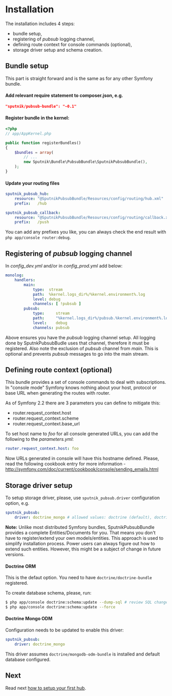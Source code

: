 # Installation

The installation includes 4 steps:

 - bundle setup,
 - registering of _pubsub_ logging channel,
 - defining route context for console commands (optional),
 - storage driver setup and schema creation.

## Bundle setup

This part is straight forward and is the same as for any other Symfony bundle.

#### Add relevant require statement to composer.json, e.g.

```json
"sputnik/pubsub-bundle": "~0.1"
```

#### Register bundle in the kernel:

```php
<?php
// app/AppKernel.php

public function registerBundles()
{
    $bundles = array(
        // ...
        new Sputnik\Bundle\PubsubBundle\SputnikPubsubBundle(),
    );
}
```

#### Update your routing files

```yaml
sputnik_pubsub_hub:
    resource: "@SputnikPubsubBundle/Resources/config/routing/hub.xml"
    prefix:   /hub

sputnik_pubsub_callback:
    resource: "@SputnikPubsubBundle/Resources/config/routing/callback.xml"
    prefix:   /push
```

You can add any prefixes you like, you can always check the end result with `php app/console router:debug`.

## Registering of _pubsub_ logging channel

In _config_dev.yml_ and/or in _config_prod.yml_ add below:

```yaml
monolog:
    handlers:
        main:
            type:  stream
            path:  %kernel.logs_dir%/%kernel.environment%.log
            level: debug
            channels: [ !pubsub ]
        pubsub:
            type:     stream
            path:     "%kernel.logs_dir%/pubsub.%kernel.environment%.log"
            level:    debug
            channels: pubsub
```

Above ensures you have the _pubsub_ logging channel setup. All logging done by SputnkPubsubBudle uses that channel,
therefore it must be registered. Also note the exclusion of _pubsub_ channel from _main_. This is optional and prevents
_pubsub_ messages to go into the main stream.

## Defining route context (optional)

This bundle provides a set of console commands to deal with subscriptions. In "console mode" Symfony knows nothing about
your host, protocol or base URL when generating the routes with router.

As of Symfony 2.2 there are 3 parameters you can define to mitigate this:

 - router.request_context.host
 - router.request_context.scheme
 - router.request_context.base_url

To set host name to _foo_ for all console generated URLs, you can add the following to the _parameters.yml_:

```yaml
router.request_context.host: foo
```

Now URLs generated in console will have this hostname defined. Please, read the following cookbook entry
for more information - http://symfony.com/doc/current/cookbook/console/sending_emails.html

## Storage driver setup

To setup storage driver, please, use `sputnik_pubsub.driver` configuration option, e.g.

```yaml
sputnik_pubsub:
    driver: doctrine_mongo # allowed values: doctrine (default), doctrine_mongo, mandango
```

__Note:__ Unlike most distributed Symfony bundles, SputnikPubsubBundle provides a complete Entities/Documents for you.
That means you don't have to register/extend your own models/entities. This approach is used to simplify installation process.
Power users can always figure out how to extend such entities. However, this might be a subject of change in future versions.

#### Doctrine ORM

This is the defaut option. You need to have `doctrine/doctrine-bundle` registered.

To create database schema, please, run:

```bash
$ php app/console doctrine:schema:update --dump-sql # review SQL change set
$ php app/console doctrine:schema:update --force
```

#### Doctrine Mongo ODM

Configuration needs to be updated to enable this driver:

```yaml
sputnik_pubsub:
    driver: doctrine_mongo
```

This driver assumes `doctrine/mongodb-odm-bundle` is installed and default database configured.

## Next

Read next [how to setup your first hub](https://github.com/sputnik-project/SputnikPubsubBundle/blob/master/Resources/doc/working-with-hubs.md).
